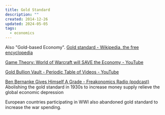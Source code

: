 ```yaml
---
title: Gold Standard
description: ""
created: 2014-12-26
updated: 2024-05-05
tags:
  - economics
---
```


Also "Gold-based Economy".
[Gold standard - Wikipedia, the free encyclopedia](http://en.wikipedia.org/wiki/Gold_standard)

[Game Theory: World of Warcraft will SAVE the Economy - YouTube](https://www.youtube.com/watch?v=fDfNoCjtXvQ&index=14&list=PL35FE5C4B157509C9)

[Gold Bullion Vault - Periodic Table of Videos - YouTube](https://www.youtube.com/watch?v=CTtf5s2HFkA)

[Ben Bernanke Gives Himself A Grade - Freakonomics Radio (podcast)](https://player.fm/series/freakonomics-radio/ben-bernanke-gives-himself-a-grade)
Abolishing the gold standard in 1930s to increase money supply relieve the global economic depression

European countries participating in WWI also abandoned gold standard to increase the war spending.
